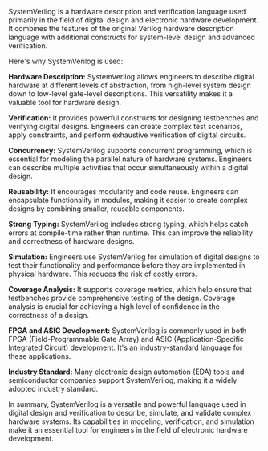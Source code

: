 SystemVerilog is a hardware description and verification language used primarily in the field of digital design and electronic hardware development. It combines the features of the original Verilog hardware description language with additional constructs for system-level design and advanced verification.

Here's why SystemVerilog is used:

**Hardware Description:** SystemVerilog allows engineers to describe digital hardware at different levels of abstraction, from high-level system design down to low-level gate-level descriptions. This versatility makes it a valuable tool for hardware design.

**Verification:** It provides powerful constructs for designing testbenches and verifying digital designs. Engineers can create complex test scenarios, apply constraints, and perform exhaustive verification of digital circuits.

**Concurrency:** SystemVerilog supports concurrent programming, which is essential for modeling the parallel nature of hardware systems. Engineers can describe multiple activities that occur simultaneously within a digital design.

**Reusability:** It encourages modularity and code reuse. Engineers can encapsulate functionality in modules, making it easier to create complex designs by combining smaller, reusable components.

**Strong Typing:** SystemVerilog includes strong typing, which helps catch errors at compile-time rather than runtime. This can improve the reliability and correctness of hardware designs.

**Simulation:** Engineers use SystemVerilog for simulation of digital designs to test their functionality and performance before they are implemented in physical hardware. This reduces the risk of costly errors.

**Coverage Analysis:** It supports coverage metrics, which help ensure that testbenches provide comprehensive testing of the design. Coverage analysis is crucial for achieving a high level of confidence in the correctness of a design.

**FPGA and ASIC Development:** SystemVerilog is commonly used in both FPGA (Field-Programmable Gate Array) and ASIC (Application-Specific Integrated Circuit) development. It's an industry-standard language for these applications.

**Industry Standard:** Many electronic design automation (EDA) tools and semiconductor companies support SystemVerilog, making it a widely adopted industry standard.

In summary, SystemVerilog is a versatile and powerful language used in digital design and verification to describe, simulate, and validate complex hardware systems. Its capabilities in modeling, verification, and simulation make it an essential tool for engineers in the field of electronic hardware development. 


